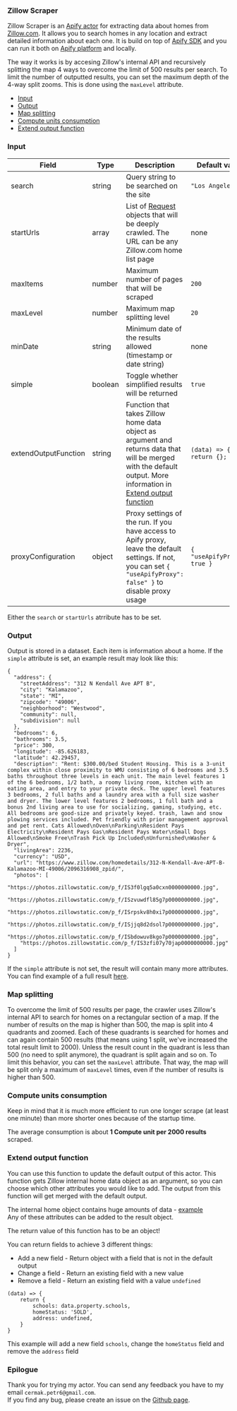 ### Zillow Scraper

Zillow Scraper is an [Apify actor](https://apify.com/actors) for extracting data about homes from [Zillow.com](https://zillow.com). It allows you to search homes in any location and extract detailed information about each one. It is build on top of [Apify SDK](https://sdk.apify.com/) and you can run it both on [Apify platform](https://my.apify.com) and locally.  
  
The way it works is by accesing Zillow's internal API and recursively splitting the map 4 ways to overcome the limit of 500 results per search. To limit the number of outputted results, you can set the maximum depth of the 4-way split zooms. This is done using the `maxLevel` attribute.

- [Input](#input)
- [Output](#output)
- [Map splitting](#map-splitting)
- [Compute units consumption](#compute-units-consumption)
- [Extend output function](#extend-output-function)

### Input

| Field | Type | Description | Default value
| ----- | ---- | ----------- | -------------|
| search | string | Query string to be searched on the site | `"Los Angeles"` |
| startUrls | array | List of [Request](https://sdk.apify.com/docs/api/request#docsNav) objects that will be deeply crawled. The URL can be any Zillow.com home list page | none |
| maxItems | number | Maximum number of pages that will be scraped | `200` |
| maxLevel | number | Maximum map splitting level | `20` |
| minDate | string | Minimum date of the results allowed (timestamp or date string) | none | 
| simple | boolean | Toggle whether simplified results will be returned | `true` |
| extendOutputFunction | string | Function that takes Zillow home data object as argument and returns data that will be merged with the default output. More information in [Extend output function](#extend-output-function) | `(data) => { return {}; }` |
| proxyConfiguration | object | Proxy settings of the run. If you have access to Apify proxy, leave the default settings. If not, you can set `{ "useApifyProxy": false" }` to disable proxy usage | `{ "useApifyProxy": true }`|  

Either the `search` or `startUrls` atrribute has to be set.

### Output

Output is stored in a dataset. Each item is information about a home.
If the `simple` attribute is set, an example result may look like this:
```
{
  "address": {
    "streetAddress": "312 N Kendall Ave APT B",
    "city": "Kalamazoo",
    "state": "MI",
    "zipcode": "49006",
    "neighborhood": "Westwood",
    "community": null,
    "subdivision": null
  },
  "bedrooms": 6,
  "bathrooms": 3.5,
  "price": 300,
  "longitude": -85.626183,
  "latitude": 42.29457,
  "description": "Rent: $300.00/bed Student Housing. This is a 3-unit complex within close proximity to WMU consisting of 6 bedrooms and 3.5 baths throughout three levels in each unit. The main level features 1 of the 6 bedrooms, 1/2 bath, a roomy living room, kitchen with an eating area, and entry to your private deck. The upper level features 3 bedrooms, 2 full baths and a laundry area with a full size washer and dryer. The lower level features 2 bedrooms, 1 full bath and a bonus 2nd living area to use for socializing, gaming, studying, etc. All bedrooms are good-size and privately keyed. trash, lawn and snow plowing services included. Pet friendly with prior management approval and pet rent. Cats Allowed\nOven\nParking\nResident Pays Electricity\nResident Pays Gas\nResident Pays Water\nSmall Dogs Allowed\nSmoke Free\nTrash Pick Up Included\nUnfurnished\nWasher & Dryer",
  "livingArea": 2236,
  "currency": "USD",
  "url": "https://www.zillow.com/homedetails/312-N-Kendall-Ave-APT-B-Kalamazoo-MI-49006/2096316908_zpid/",
  "photos": [
    "https://photos.zillowstatic.com/p_f/IS3f0lgq5a0cxn0000000000.jpg",
    "https://photos.zillowstatic.com/p_f/ISzvuwdfl85g7p0000000000.jpg",
    "https://photos.zillowstatic.com/p_f/ISrpskv8h0xi7p0000000000.jpg",
    "https://photos.zillowstatic.com/p_f/ISjjq8d2dsol7p0000000000.jpg",
    "https://photos.zillowstatic.com/p_f/ISbdowuv8kgo7p0000000000.jpg",
    "https://photos.zillowstatic.com/p_f/IS3zfi07y70jap0000000000.jpg"
  ]
}
```
If the `simple` attribute is not set, the result will contain many more attributes.
You can find example of a full result [here](https://pastebin.com/P016j7ip).

### Map splitting
To overcome the limit of 500 results per page, the crawler uses Zillow's internal API to search for homes on a rectangular section of a map. If the number of results on the map is higher than 500, the map is split into 4 quadrants and zoomed. Each of these quadrants is searched for homes and can again contain 500 results (that means using 1 split, we've increased the total result limit to 2000). Unless the result count in the quadrant is less than 500 (no need to split anymore), the quadrant is split again and so on. To limit this behavior, you can set the `maxLevel` attribute. That way, the map will be split only a maximum of `maxLevel` times, even if the number of results is higher than 500.

### Compute units consumption
Keep in mind that it is much more efficient to run one longer scrape (at least one minute) than more shorter ones because of the startup time.

The average consumption is about **1 Compute unit per 2000 results** scraped.

### Extend output function

You can use this function to update the default output of this actor. This function gets Zillow internal home data object as an argument, so you can choose which other attributes you would like to add. The output from this function will get merged with the default output.
  
The internal home object contains huge amounts of data - [example](https://pastebin.com/kiWayJvs)  
Any of these attributes can be added to the result object.

The return value of this function has to be an object!

You can return fields to achieve 3 different things:
- Add a new field - Return object with a field that is not in the default output
- Change a field - Return an existing field with a new value
- Remove a field - Return an existing field with a value `undefined`

```
(data) => {
    return {
        schools: data.property.schools,
        homeStatus: 'SOLD',
        address: undefined,
    }
}
```
This example will add a new field `schools`, change the `homeStatus` field and remove the `address` field

### Epilogue
Thank you for trying my actor. You can send any feedback you have to my email `cermak.petr6@gmail.com`.  
If you find any bug, please create an issue on the [Github page](https://github.com/cermak-petr/actor-zillow-api-scraper).
